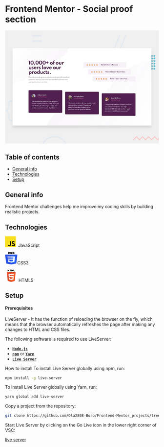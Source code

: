 # Frontend Mentor - Social proof section

![Design preview for the Social proof section coding challenge](./design/desktop-preview.jpg)

## Table of contents

* [General info](#general-info)
* [Technologies](#technologies)
* [Setup](#setup)

## General info
Frontend Mentor challenges help me improve my coding skills by building realistic projects.

## Technologies

<p float="left">
<img src="https://github.com/Ola2808-Boro/Frontend-Mentor_projects/blob/main/sunnyside-agency-landing-page-main/images/readme/js.png" width="35" height="35" padding-left="10">&nbsp&nbspJavaScript
 </p>
 <p float="left">
<img src="https://github.com/Ola2808-Boro/Frontend-Mentor_projects/blob/main/sunnyside-agency-landing-page-main/images/readme/css.png" width="40" height="40" padding-left="10">CSS3&nbsp
</p>
<p float="left">
<img src="https://github.com/Ola2808-Boro/Frontend-Mentor_projects/blob/main/sunnyside-agency-landing-page-main/images/readme/html.png" width="40" height="40" padding-left="10"> HTML5
</p>

## Setup
#### Prerequisites

LiveServer - It has the function of reloading the browser on the fly, which means that the browser automatically refreshes the page after making any changes to HTML and CSS files.

The following software is required to use LiveServer:
- [**`Node.js`**](https://nodejs.org/)
- [**`npm`**](https://npmjs.com) or [**`Yarn`**](https://yarnpkg.com)
- [**`Live Server`**](https://www.npmjs.com/package/live-server) 


How to install
To install Live Server globally using npm, run:

```sh
npm install -g live-server
```

To install Live Server globally using Yarn, run: 

```sh
yarn global add live-server
```

Copy a project from the repository:

```sh
git clone https://github.com/Ola2808-Boro/Frontend-Mentor_projects/tree/main/social-proof-section-master
```

Start Live Server by clicking on the Go Live icon in the lower right corner of VSC:

[live server](https://github.com/Ola2808-Boro/Frontend-Mentor_projects/blob/main/sunnyside-agency-landing-page-main/images/readme/go_live.png?raw=true)
